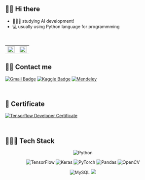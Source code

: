 ## 👋🏻 Hi there  

- 👨🏻‍💼  studying AI development!
- 💻  usually using Python language for programmming
<br>

<table><tr><td valign="top" width="50%">
<img src="https://github-readme-stats.vercel.app/api?username=Jeong-Kyu&show_icons=true&count_private=true&hide_border=true" align="left" style="width: 100%" />
</td><td valign="top" width="50%">
<img src="https://github-readme-stats.vercel.app/api/top-langs/?username=Jeong-Kyu&hide_border=true&layout=compact" align="left" style="width: 100%" />
</td></tr></table> 

## 🙋‍♂️ Contact me

[![Gmail Badge](https://img.shields.io/badge/Gmail-d14836?style=flat-square&logo=Gmail&logoColor=white&link=mailto:jare92n@gmail.com)](mailto:jare92n@gmail.com)
[![Kaggle Badge](https://img.shields.io/badge/-Kaggle-blue?style=flat-square&logo=Kaggle&logoColor=white&link=https://www.kaggle.com/jare92n)](https://www.kaggle.com/jare92n)
[![Mendeley](https://img.shields.io/badge/Dacon-151F5D?style=flat-square&logo=Mendeley&logoColor=white&link=https://dacon.io/myprofile/416700/home/)](https://dacon.io/myprofile/416700/home/)

<br>

## 📑 Certificate

[![Tensorflow Developer Certificate](https://img.shields.io/badge/Tensorflow%20Developer%20Certificate-FF6F00?logo=tensorflow&logoColor=white)](https://www.credential.net/5b55228f-e4f8-48e3-b74c-c846b1c6313c)

<br>

## 👨🏻‍💻 Tech Stack 

<p align="center">
    <img alt="Python" src="https://img.shields.io/badge/python-%2314354C.svg?&style=flat-square&logo=python&logoColor=white"/>
</p>
<p align="center">
    <img alt="TensorFlow" src="https://img.shields.io/badge/TensorFlow-%23FF6F00.svg?&style=flat-square&logo=TensorFlow&logoColor=white" />
    <img alt="Keras" src="https://img.shields.io/badge/Keras-%23D00000.svg?&style=flat-square&logo=Keras&logoColor=white"/>
    <img alt="PyTorch" src="https://img.shields.io/badge/PyTorch-%23EE4C2C.svg?&style=flat-square&logo=PyTorch&logoColor=white" />
    <img alt="Pandas" src="https://img.shields.io/badge/pandas-%23150458.svg?&style=flat-square&logo=pandas&logoColor=white" />
    <img alt="OpenCV" src="https://img.shields.io/badge/opencv-%23white.svg?&style=flat-square&logo=opencv&logoColor=white"/>
</p>
<p align="center">
    <img alt="MySQL" src="https://img.shields.io/badge/mysql-%2300f.svg?&style=flat-square&logo=mysql&logoColor=white"/>   
    <img src="https://img.shields.io/badge/aws-333664?style=flat-square&logo=amazon-aws&logoColor=white"/>
</p>
